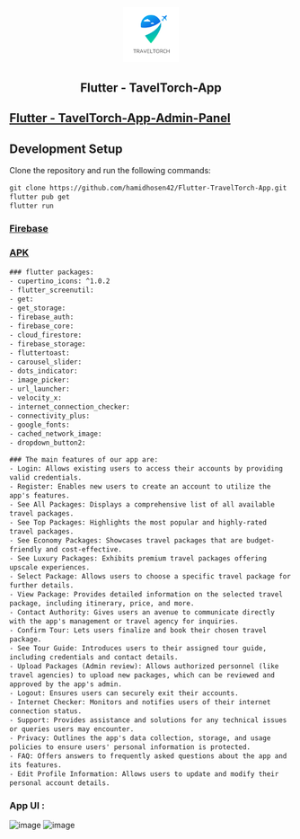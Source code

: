 <p align="center"> 
  <tr>
     <td><img src="/assets/logo/logo.png" width=100 ></td>
  </tr>
  <h2 align="center">Flutter - TavelTorch-App<h2>
 </p>

## [Flutter - TavelTorch-App-Admin-Panel](https://github.com/hamidhosen42/Flutter-TravelTorch-App-Admin)
 
## Development Setup
Clone the repository and run the following commands:
```
git clone https://github.com/hamidhosen42/Flutter-TravelTorch-App.git
flutter pub get
flutter run
```
### [Firebase](https://console.firebase.google.com/u/5/project/flutter-tour-app-dae95/firestore/data/~2Fall-data~2F865fly0ssAC4yr4OCfJ6)
### [APK](https://github.com/hamidhosen42/Flutter-TravelTorch-App/blob/main/lib/TravelTorch.apk) 

```
### flutter packages:
- cupertino_icons: ^1.0.2
- flutter_screenutil:
- get:
- get_storage:
- firebase_auth:
- firebase_core:
- cloud_firestore:
- firebase_storage:
- fluttertoast:
- carousel_slider:
- dots_indicator:
- image_picker:
- url_launcher:
- velocity_x:
- internet_connection_checker:
- connectivity_plus:
- google_fonts:
- cached_network_image:
- dropdown_button2:
```

```
### The main features of our app are:
- Login: Allows existing users to access their accounts by providing valid credentials.
- Register: Enables new users to create an account to utilize the app's features.
- See All Packages: Displays a comprehensive list of all available travel packages.
- See Top Packages: Highlights the most popular and highly-rated travel packages.
- See Economy Packages: Showcases travel packages that are budget-friendly and cost-effective.
- See Luxury Packages: Exhibits premium travel packages offering upscale experiences.
- Select Package: Allows users to choose a specific travel package for further details.
- View Package: Provides detailed information on the selected travel package, including itinerary, price, and more.
- Contact Authority: Gives users an avenue to communicate directly with the app's management or travel agency for inquiries.
- Confirm Tour: Lets users finalize and book their chosen travel package.
- See Tour Guide: Introduces users to their assigned tour guide, including credentials and contact details.
- Upload Packages (Admin review): Allows authorized personnel (like travel agencies) to upload new packages, which can be reviewed and approved by the app's admin.
- Logout: Ensures users can securely exit their accounts.
- Internet Checker: Monitors and notifies users of their internet connection status.
- Support: Provides assistance and solutions for any technical issues or queries users may encounter.
- Privacy: Outlines the app's data collection, storage, and usage policies to ensure users' personal information is protected.
- FAQ: Offers answers to frequently asked questions about the app and its features.
- Edit Profile Information: Allows users to update and modify their personal account details.
```

### App UI :
![image](https://github.com/hamidhosen42/Flutter-TravelTorch-App/assets/68488154/8223fe9c-16dc-47f2-9dc2-0ed15dfb74d3)
![image](https://github.com/hamidhosen42/Flutter-TravelTorch-App/assets/68488154/45773ec5-c7e2-40a9-8a33-f7830e9543ab)

